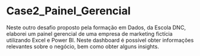 # Case2_Painel_Gerencial
Neste outro desafio proposto pela formação em Dados, da Escola DNC, elaborei um painel gerencial de uma empresa de marketing fictícia utilizando Excel e Power BI. Neste dashboard é possível obter informações relevantes sobre o negócio, bem como obter alguns insights.
